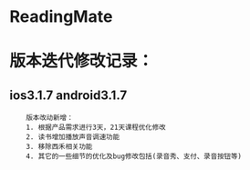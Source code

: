# ReadingMate

# 版本迭代修改记录：
## ios3.1.7   android3.1.7

        版本改动新增：
        1. 根据产品需求进行3天，21天课程优化修改
        2. 读书增加播放声音调速功能
        3. 移除西禾相关功能
        4. 其它的一些细节的优化及bug修改包括(录音秀、支付、录音按钮等)



